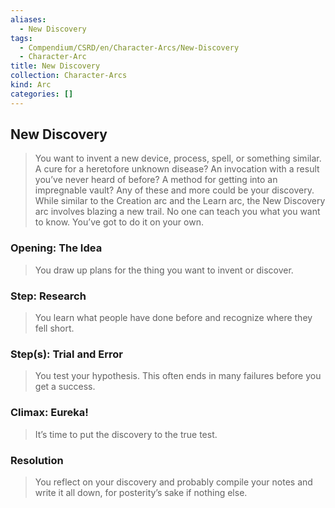 ```yaml
---
aliases:
  - New Discovery
tags:
  - Compendium/CSRD/en/Character-Arcs/New-Discovery
  - Character-Arc
title: New Discovery
collection: Character-Arcs
kind: Arc
categories: []
---
```

## New Discovery  
>You want to invent a new device, process, spell, or something similar. A cure for a heretofore unknown disease? An invocation with a result you’ve never heard of before? A method for getting into an impregnable vault? Any of these and more could be your discovery. While similar to the Creation arc and the Learn arc, the New Discovery arc involves blazing a new trail. No one can teach you what you want to know. You’ve got to do it on your own.  
### Opening: The Idea    
>You draw up plans for the thing you want to invent or discover.  
### Step: Research    
>You learn what people have done before and recognize where they fell short.  
### Step(s): Trial and Error    
>You test your hypothesis. This often ends in many failures before you get a success.  
### Climax: Eureka!    
>It’s time to put the discovery to the true test.   
### Resolution    
>You reflect on your discovery and probably compile your notes and write it all down, for posterity’s sake if nothing else.